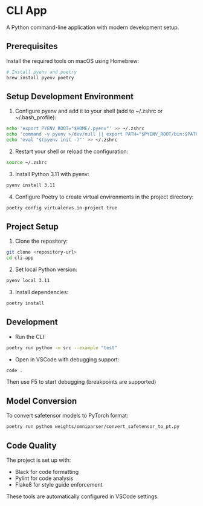 # CLI App

A Python command-line application with modern development setup.

## Prerequisites

Install the required tools on macOS using Homebrew:

```bash
# Install pyenv and poetry
brew install pyenv poetry
```

## Setup Development Environment

1. Configure pyenv and add it to your shell (add to ~/.zshrc or ~/.bash_profile):

```bash
echo 'export PYENV_ROOT="$HOME/.pyenv"' >> ~/.zshrc
echo 'command -v pyenv >/dev/null || export PATH="$PYENV_ROOT/bin:$PATH"' >> ~/.zshrc
echo 'eval "$(pyenv init -)"' >> ~/.zshrc
```

2. Restart your shell or reload the configuration:

```bash
source ~/.zshrc
```

3. Install Python 3.11 with pyenv:

```bash
pyenv install 3.11
```

4. Configure Poetry to create virtual environments in the project directory:

```bash
poetry config virtualenvs.in-project true
```

## Project Setup

1. Clone the repository:

```bash
git clone <repository-url>
cd cli-app
```

2. Set local Python version:

```bash
pyenv local 3.11
```

3. Install dependencies:

```bash
poetry install
```

## Development

- Run the CLI:

```bash
poetry run python -m src --example "test"
```

- Open in VSCode with debugging support:

```bash
code .
```

Then use F5 to start debugging (breakpoints are supported)

## Model Conversion

To convert safetensor models to PyTorch format:

```bash
poetry run python weights/omniparser/convert_safetensor_to_pt.py
```

## Code Quality

The project is set up with:

- Black for code formatting
- Pylint for code analysis
- Flake8 for style guide enforcement

These tools are automatically configured in VSCode settings.
